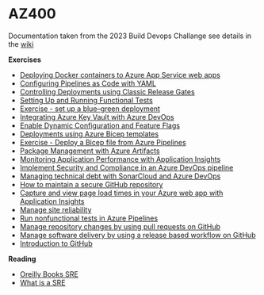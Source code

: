 # AZ400

Documentation taken from the 2023 Build Devops Challange see details in the [wiki](https://github.com/knowlesy/AZ400/wiki )

**Exercises**
* [Deploying Docker containers to Azure App Service web apps](https://microsoftlearning.github.io/AZ400-DesigningandImplementingMicrosoftDevOpsSolutions/Instructions/Labs/AZ400_M03_L06_Deploying_Docker_containers_to_Azure_App_Service_web_apps.html)
* [Configuring Pipelines as Code with YAML](https://microsoftlearning.github.io/AZ400-DesigningandImplementingMicrosoftDevOpsSolutions/Instructions/Labs/AZ400_M05_L08_Configuring_Pipelines_as_Code_with_YAML.html)
* [Controlling Deployments using Classic Release Gates](https://microsoftlearning.github.io/AZ400-DesigningandImplementingMicrosoftDevOpsSolutions/Instructions/Labs/AZ400_M04_L07_Controlling_Deployments_using_Release_Gates.html)
* [Setting Up and Running Functional Tests](https://microsoftlearning.github.io/AZ400-DesigningandImplementingMicrosoftDevOpsSolutions/Instructions/Labs/AZ400_M05_L09_Setting_Up_and_Running_Functional_Tests.html)
* [Exercise - set up a blue–green deployment](https://learn.microsoft.com/en-gb/training/modules/implement-blue-green-deployment-feature-toggles/4-exercise-set-up-blue-green-deployment)
* [Integrating Azure Key Vault with Azure DevOps](https://microsoftlearning.github.io/AZ400-DesigningandImplementingMicrosoftDevOpsSolutions/Instructions/Labs/AZ400_M05_L10_Integrating_Azure_Key_Vault_with_Azure_DevOps.html)
* [Enable Dynamic Configuration and Feature Flags](https://microsoftlearning.github.io/AZ400-DesigningandImplementingMicrosoftDevOpsSolutions/Instructions/Labs/AZ400_M05_L11_Enable_Dynamic_Configuration_and_Feature_Flags.html)
* [Deployments using Azure Bicep templates](https://microsoftlearning.github.io/AZ400-DesigningandImplementingMicrosoftDevOpsSolutions/Instructions/Labs/AZ400_M06_L12_Azure_Deployments_Using_Resource_Manager_Templates.html)
* [Exercise - Deploy a Bicep file from Azure Pipelines](https://learn.microsoft.com/en-gb/training/modules/implement-bicep/6-exercise-deploy-bicep-file-azure-pipelines)
* [Package Management with Azure Artifacts](https://microsoftlearning.github.io/AZ400-DesigningandImplementingMicrosoftDevOpsSolutions/Instructions/Labs/AZ400_M08_L15_Package_Management_with_Azure_Artifacts.html)
* [Monitoring Application Performance with Application Insights](https://microsoftlearning.github.io/AZ400-DesigningandImplementingMicrosoftDevOpsSolutions/Instructions/Labs/AZ400_M09_L16_Monitoring_Application_Performance_with_Application_Insights.html)
* [Implement Security and Compliance in an Azure DevOps pipeline](https://microsoftlearning.github.io/AZ400-DesigningandImplementingMicrosoftDevOpsSolutions/Instructions/Labs/AZ400_M07_L13_Implement_Security_and_Compliance_in_an_Azure_Pipeline.html)
* [Managing technical debt with SonarCloud and Azure DevOps](https://microsoftlearning.github.io/AZ400-DesigningandImplementingMicrosoftDevOpsSolutions/Instructions/Labs/AZ400_M07_L14_Managing_technical_debt_with_SonarQube_and_Azure_DevOps.html)
* [How to maintain a secure GitHub repository](https://learn.microsoft.com/en-us/training/modules/maintain-secure-repository-github/2-how-to-maintain-secure-repository)
* [Capture and view page load times in your Azure web app with Application Insights](https://learn.microsoft.com/en-us/training/modules/capture-page-load-times-application-insights/)
* [Manage site reliability](https://learn.microsoft.com/en-us/training/modules/manage-site-reliability/)
* [Run nonfunctional tests in Azure Pipelines](https://learn.microsoft.com/en-us/training/modules/run-non-functional-tests-azure-pipelines/)
* [Manage repository changes by using pull requests on GitHub](https://learn.microsoft.com/en-us/training/modules/manage-changes-pull-requests-github/)
* [Manage software delivery by using a release based workflow on GitHub](https://learn.microsoft.com/en-us/training/modules/release-based-workflow-github/)
* [Introduction to GitHub](https://learn.microsoft.com/en-us/training/modules/introduction-to-github/)

  
**Reading**
* [Oreilly Books SRE](https://sre.google/books/)
* [What is a SRE](https://sre.google/in-conversation/)
